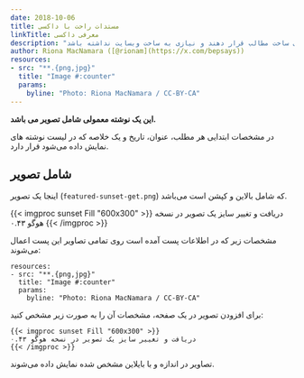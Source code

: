 ```yaml
---
date: 2018-10-06
title: مستدات راحت با داکسی
linkTitle: معرفی داکسی
description: "پوسته داکسی، قدرت گرفته از هوگو باعث می‌شود که سازندگان پروژه تمرکز خود را روی ساخت مطالب قرار دهند و نیازی به ساخت وبسایت نداشته باشد."
author: Riona MacNamara ([@rionam](https://x.com/bepsays))
resources:
- src: "**.{png,jpg}"
  title: "Image #:counter"
  params:
    byline: "Photo: Riona MacNamara / CC-BY-CA"
---
```


**این یک نوشته معمولی شامل تصویر می باشد.**

در مشخصات ابتدایی هر مطلب، عنوان، تاریخ و یک خلاصه که در لیست نوشته های نمایش داده می‌شود قرار دارد.


## شامل تصویر

اینجا یک تصویر (`featured-sunset-get.png`) که شامل بالاین و کپشن است می‌باشد.


{{< imgproc sunset Fill "600x300" >}}
دریافت و تغییر سایز یک تصویر در نسخه هوگو ۰.۴۳
{{< /imgproc >}}


مشخصات زیر که در اطلاعات پست آمده است روی تمامی تصاویر این پست اعمال می‌شوند:

```
resources:
- src: "**.{png,jpg}"
  title: "Image #:counter"
  params:
    byline: "Photo: Riona MacNamara / CC-BY-CA"
```

برای افزودن تصویر در یک صفحه، مشخصات آن را به صورت زیر مشخص کنید:

```
{{< imgproc sunset Fill "600x300" >}}
دریافت و تغییر سایز یک تصویر در نسخه هوگو ۰.۴۳
{{< /imgproc >}}
```

تصاویر در اندازه و با بایلاین مشخص شده نمایش داده می‌شوند.
